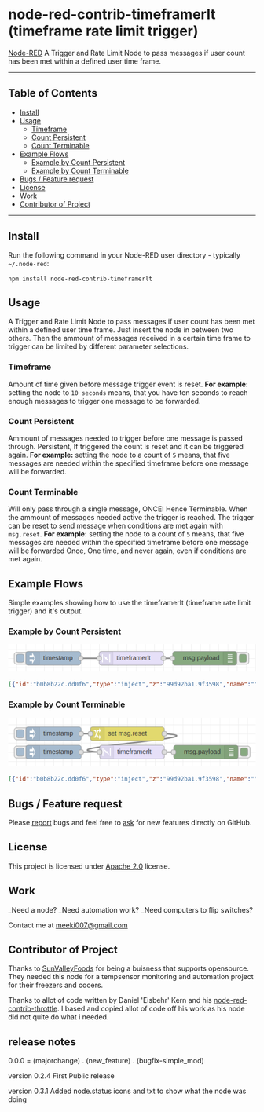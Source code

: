 node-red-contrib-timeframerlt
(timeframe rate limit trigger)
=========================


<a href="http://nodered.org" target="_new">Node-RED</a> A Trigger and Rate Limit Node to pass messages if user count has been met within a defined user time frame.

---

## Table of Contents
* [Install](#install)
* [Usage](#usage)
  * [Timeframe](#by-time)
  * [Count Persistent](#count-persistent)
  * [Count Terminable](#count-terminable)
* [Example Flows](#example-flows)
  * [Example by Count Persistent](#example-by-count-persistent)
  * [Example by Count Terminable](#example-by-count-terminable)
* [Bugs / Feature request](#bugs--feature-request)
* [License](#license)
* [Work](#work)
* [Contributor of Project](#contributor)

---

## Install

Run the following command in your Node-RED user directory - typically `~/.node-red`:

```
npm install node-red-contrib-timeframerlt
```


## Usage

A Trigger and Rate Limit Node to pass messages if user count has been met within a defined user time frame.
Just insert the node in between two others. Then the ammount of messages received in a certain time frame to trigger can be limited by different parameter selections.


### Timeframe

Amount of time given before message trigger event is reset.
**For example:** setting the node to `10 seconds` means, that you have ten seconds to reach enough messages to trigger one message to be forwarded.


### Count Persistent

Ammount of messages needed to trigger before one message is passed through. Persistent, If triggered the count is reset and it can be triggered again.
**For example:** setting the node to a count of `5` means, that five messages are needed within the specified timeframe before one message will be forwarded.


### Count Terminable

Will only pass through a single message, ONCE! Hence Terminable. When the ammount of messages needed active the trigger is reached. The trigger can be reset to send message when conditions are met again with `msg.reset`.
**For example:** setting the node to a count of `5` means, that five messages are needed within the specified timeframe before one message will be forwarded Once, One time, and never again, even if conditions are met again.


## Example Flows

Simple examples showing how to use the timeframerlt (timeframe rate limit trigger) and it's output.


### Example by Count Persistent

![example1.png](./doc/example1.png)

```JSON
[{"id":"b0b8b22c.dd0f6","type":"inject","z":"99d92ba1.9f3598","name":"","topic":"","payload":"","payloadType":"date","repeat":"","crontab":"","once":false,"onceDelay":0.1,"x":140,"y":160,"wires":[["2dbeb200.2d534e"]]},{"id":"d9a532a2.d8d81","type":"debug","z":"99d92ba1.9f3598","name":"","active":true,"tosidebar":true,"console":false,"tostatus":false,"complete":"payload","x":470,"y":160,"wires":[]},{"id":"2dbeb200.2d534e","type":"timeframerlt","z":"99d92ba1.9f3598","name":"","throttleType":"count","timeLimit":"2","timeLimitType":"seconds","countLimit":"4","byresetcountLimit":"4","x":310,"y":160,"wires":[["d9a532a2.d8d81"]]}]
```


### Example by Count Terminable

![example2.png](./doc/example2.png)

```JSON
[{"id":"b0b8b22c.dd0f6","type":"inject","z":"99d92ba1.9f3598","name":"","topic":"","payload":"","payloadType":"date","repeat":"","crontab":"","once":false,"onceDelay":0.1,"x":140,"y":160,"wires":[["2dbeb200.2d534e"]]},{"id":"d9a532a2.d8d81","type":"debug","z":"99d92ba1.9f3598","name":"","active":true,"tosidebar":true,"console":false,"tostatus":false,"complete":"payload","x":470,"y":160,"wires":[]},{"id":"2dbeb200.2d534e","type":"timeframerlt","z":"99d92ba1.9f3598","name":"","throttleType":"reset","timeLimit":"2","timeLimitType":"seconds","countLimit":"4","byresetcountLimit":"4","x":310,"y":160,"wires":[["d9a532a2.d8d81"]]},{"id":"f596a515.6d8208","type":"inject","z":"99d92ba1.9f3598","name":"","topic":"","payload":"","payloadType":"date","repeat":"","crontab":"","once":false,"onceDelay":0.1,"x":140,"y":120,"wires":[["4296a6a.3809758"]]},{"id":"4296a6a.3809758","type":"change","z":"99d92ba1.9f3598","name":"","rules":[{"t":"set","p":"reset","pt":"msg","to":"payload","tot":"msg"}],"action":"","property":"","from":"","to":"","reg":false,"x":300,"y":120,"wires":[["2dbeb200.2d534e"]]}]
```


## Bugs / Feature request
Please [report](http://github.com/meeki007/node-red-contrib-timeframe-rate-limit-trigger/issues) bugs and feel free to [ask](http://github.com/meeki007/node-red-contrib-timeframe-rate-limit-trigger/issues) for new features directly on GitHub.


## License
This project is licensed under [Apache 2.0](http://www.apache.org/licenses/LICENSE-2.0) license.


## Work
_Need a node?
_Need automation work?
_Need computers to flip switches?
  
Contact me at meeki007@gmail.com


## Contributor of Project

Thanks to [SunValleyFoods](https://www.sunvalleyfoods.com/) for being a buisness that supports opensource. They needed this node for a tempsensor monitoring and automation project for their freezers and cooers.

Thanks to allot of code written by Daniel 'Eisbehr' Kern and his [node-red-contrib-throttle](http://github.com/eisbehr-/node-red-throttle). I based and copied allot of code off his work as his node did not quite do what i needed.



## release notes ##
0.0.0 = (majorchange) . (new_feature) . (bugfix-simple_mod)

version 0.2.4
First Public release

version 0.3.1
Added node.status icons and txt to show what the node was doing


